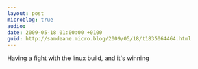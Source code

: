 ```yaml
---
layout: post
microblog: true
audio: 
date: 2009-05-18 01:00:00 +0100
guid: http://samdeane.micro.blog/2009/05/18/t1835064464.html
---
```

Having a fight with the linux build, and it's winning
